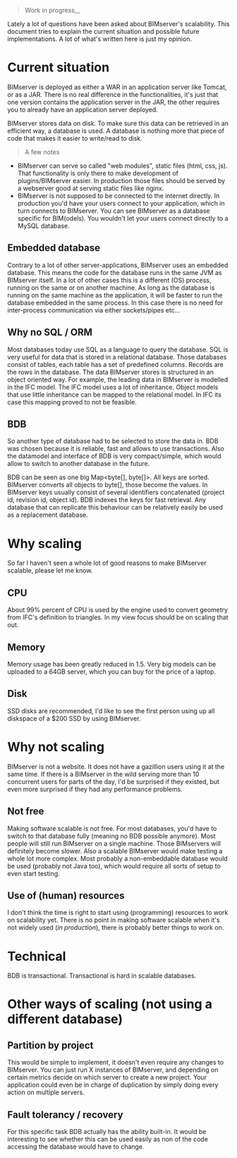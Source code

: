 > Work in progress,,,

Lately a lot of questions have been asked about BIMserver's scalability. This document tries to explain the current situation and possible future implementations. A lot of what's written here is just my opinion.

# Current situation

BIMserver is deployed as either a WAR in an application server like Tomcat, or as a JAR. There is no real difference in the functionalities, it's just that one version contains the application server in the JAR, the other requires you to already have an application server deployed.

BIMserver stores data on disk. To make sure this data can be retrieved in an efficient way, a database is used. A database is nothing more that piece of code that makes it easier to write/read to disk.

> A few notes
- BIMserver can serve so called "web modules", static files (html, css, js). That functionality is only there to make development of plugins/BIMserver easier. In production those files should be served by a webserver good at serving static files like nginx.
- BIMserver is not supposed to be connected to the internet directly. In production you'd have your users connect to your application, which in turn connects to BIMserver. You can see BIMserver as a database specific for BIM(odels). You wouldn't let your users connect directly to a MySQL database.

## Embedded database

Contrary to a lot of other server-applications, BIMserver uses an embedded database. This means the code for the database runs in the same JVM as BIMserver itself. In a lot of other cases this is a different (OS) process, running on the same or on another machine. As long as the database is running on the same machine as the application, it will be faster to run the database embedded in the same process. In this case there is no need for inter-process communication via either sockets/pipes etc...

## Why no SQL / ORM

Most databases today use SQL as a language to query the database. SQL is very useful for data that is stored in a relational database. Those databases consist of tables, each table has a set of predefined columns. Records are the rows in the database. The data BIMserver stores is structured in an object oriented way. For example, the leading data in BIMserver is modelled in the IFC model. The IFC model uses a lot of inheritance. Object models that use little inheritance can be mapped to the relational model. In IFC its case this mapping proved to not be feasible.

## BDB
So another type of database had to be selected to store the data in. BDB was chosen because it is reliable, fast and allows to use transactions. Also the datamodel and interface of BDB is very compact/simple, which would allow to switch to another database in the future.

BDB can be seen as one big Map<byte[], byte[]>. All keys are sorted. BIMserver converts all objects to byte[], those become the values. In BIMserver keys usually consist of several identifiers concatenated (project id, revision id, object id). BDB indexes the keys for fast retrieval. Any database that can replicate this behaviour can be relatively easily be used as a replacement database.

# Why scaling

So far I haven't seen a whole lot of good reasons to make BIMserver scalable, please let me know.

## CPU
About 99% percent of CPU is used by the engine used to convert geometry from IFC's definition to triangles. In my view focus should be on scaling that out.

## Memory
Memory usage has been greatly reduced in 1.5. Very big models can be uploaded to a 64GB server, which you can buy for the price of a laptop.

## Disk
SSD disks are recommended, I'd like to see the first person using up all diskspace of a $200 SSD by using BIMserver.

# Why not scaling

BIMserver is not a website. It does not have a gazillion users using it at the same time. If there is a BIMserver in the wild serving more than 10 concurrent users for parts of the day, I'd be surprised if they existed, but even more surprised if they had any performance problems.

## Not free
Making software scalable is not free. For most databases, you'd have to switch to that database fully (meaning no BDB possible anymore). Most people will still run BIMserver on a single machine. Those BIMservers will definitely become slower. Also a scalable BIMserver would make testing a whole lot more complex. Most probably a non-embeddable database would be used (probably not Java too), which would require all sorts of setup to even start testing.

## Use of (human) resources
I don't think the time is right to start using (programming) resources to work on scalability yet. There is no point in making software scalable when it's not widely used (_in production_), there is probably better things to work on.

# Technical

BDB is transactional. Transactional is hard in scalable databases.

# Other ways of scaling (not using a different database)

## Partition by project

This would be simple to implement, it doesn't even require any changes to BIMserver. You can just run X instances of BIMserver, and depending on certain metrics decide on which server to create a new project. Your application could even be in charge of duplication by simply doing every action on multiple servers.

## Fault tolerancy / recovery

For this specific task BDB actually has the ability built-in. It would be interesting to see whether this can be used easily as non of the code accessing the database would have to change.